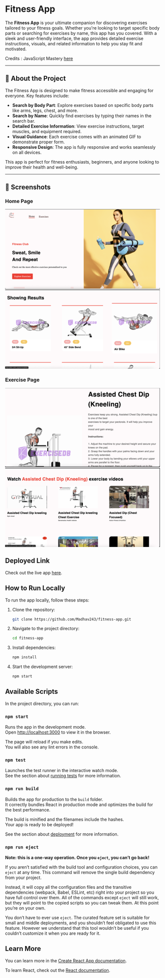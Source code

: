 
# Fitness App

The **Fitness App** is your ultimate companion for discovering exercises tailored to your fitness goals. Whether you're looking to target specific body parts or searching for exercises by name, this app has you covered. With a sleek and user-friendly interface, the app provides detailed exercise instructions, visuals, and related information to help you stay fit and motivated.

Credits : JavaScript Mastery [here](https://youtu.be/KBpoBc98BwM?si=kEqt4_-kRmdb5ATi)

---

## 🌟 About the Project

The Fitness App is designed to make fitness accessible and engaging for everyone. Key features include:

- **Search by Body Part**: Explore exercises based on specific body parts like arms, legs, chest, and more.
- **Search by Name**: Quickly find exercises by typing their names in the search bar.
- **Detailed Exercise Information**: View exercise instructions, target muscles, and equipment required.
- **Visual Guidance**: Each exercise comes with an animated GIF to demonstrate proper form.
- **Responsive Design**: The app is fully responsive and works seamlessly on all devices.

This app is perfect for fitness enthusiasts, beginners, and anyone looking to improve their health and well-being.

---

## 📸 Screenshots

### Home Page
![Home Page](./public/ss/home-1.png)
![Home Page](./public//ss//home-2.png)

### Exercise Page
![Exercise Page](./public/ss/exercise-1.png)
![Exercise Page](./public/ss/exercise-2.png)


## Deployed Link

Check out the live app [here](https://fitttr.netlify.app/).

## How to Run Locally

To run the app locally, follow these steps:

1. Clone the repository:
   ```sh
   git clone https://github.com/Madhav243/fitness-app.git
   ```
2. Navigate to the project directory:
   ```sh
   cd fitness-app
   ```
3. Install dependencies:
   ```sh
   npm install
   ```
4. Start the development server:
   ```sh
   npm start
   ```

## Available Scripts

In the project directory, you can run:

### `npm start`

Runs the app in the development mode.\
Open [http://localhost:3000](http://localhost:3000) to view it in the browser.

The page will reload if you make edits.\
You will also see any lint errors in the console.

### `npm test`

Launches the test runner in the interactive watch mode.\
See the section about [running tests](https://facebook.github.io/create-react-app/docs/running-tests) for more information.

### `npm run build`

Builds the app for production to the `build` folder.\
It correctly bundles React in production mode and optimizes the build for the best performance.

The build is minified and the filenames include the hashes.\
Your app is ready to be deployed!

See the section about [deployment](https://facebook.github.io/create-react-app/docs/deployment) for more information.

### `npm run eject`

**Note: this is a one-way operation. Once you `eject`, you can’t go back!**

If you aren’t satisfied with the build tool and configuration choices, you can `eject` at any time. This command will remove the single build dependency from your project.

Instead, it will copy all the configuration files and the transitive dependencies (webpack, Babel, ESLint, etc) right into your project so you have full control over them. All of the commands except `eject` will still work, but they will point to the copied scripts so you can tweak them. At this point you’re on your own.

You don’t have to ever use `eject`. The curated feature set is suitable for small and middle deployments, and you shouldn’t feel obligated to use this feature. However we understand that this tool wouldn’t be useful if you couldn’t customize it when you are ready for it.

## Learn More

You can learn more in the [Create React App documentation](https://facebook.github.io/create-react-app/docs/getting-started).

To learn React, check out the [React documentation](https://reactjs.org/).
